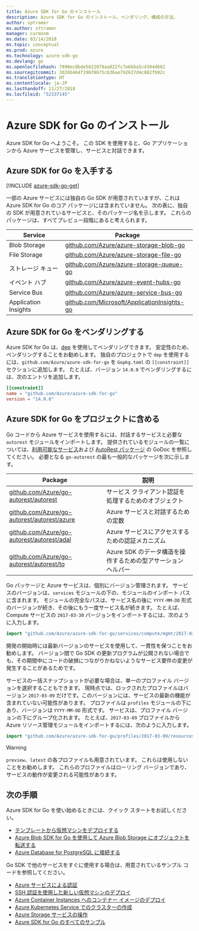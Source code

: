 ```yaml
---
title: Azure SDK for Go のインストール
description: Azure SDK for Go のインストール、ベンダリング、構成の方法。
author: sptramer
ms.author: sttramer
manager: carmonm
ms.date: 03/14/2018
ms.topic: conceptual
ms.prod: azure
ms.technology: azure-sdk-go
ms.devlang: go
ms.openlocfilehash: 7990ec8bde5622078aa822fc7e66ba5c4384d682
ms.sourcegitcommit: 3d26b464f196f8675c636ae792637d4c882fb92c
ms.translationtype: HT
ms.contentlocale: ja-JP
ms.lasthandoff: 11/27/2018
ms.locfileid: "52337145"
---
```

# <a name="install-the-azure-sdk-for-go"></a>Azure SDK for Go のインストール

Azure SDK for Go へようこそ。 この SDK を使用すると、Go アプリケーションから Azure サービスを管理し、サービスと対話できます。

## <a name="get-the-azure-sdk-for-go"></a>Azure SDK for Go を入手する

[!INCLUDE [azure-sdk-go-get](includes/azure-sdk-go-get.md)]

一部の Azure サービスには独自の Go SDK が用意されていますが、これは Azure SDK for Go のコア パッケージには含まれていません。 次の表に、独自の SDK が用意されているサービスと、そのパッケージ名を示します。 これらのパッケージは、すべてプレビュー段階にあると考えられます。

| Service | Package |
|---------|---------|
| Blob Storage | [github.com/Azure/azure-storage-blob-go](https://github.com/Azure/azure-storage-blob-go) |
| File Storage | [github.com/Azure/azure-storage-file-go](https://github.com/Azure/azure-storage-file-go) |
| ストレージ キュー | [github.com/Azure/azure-storage-queue-go](https://github.com/Azure/azure-storage-queue-go) |
| イベント ハブ | [github.com/Azure/azure-event-hubs-go](https://github.com/Azure/azure-event-hubs-go) |
| Service Bus | [github.com/Azure/azure-service-bus-go](https://github.com/Azure/azure-service-bus-go) |
| Application Insights | [github.com/Microsoft/ApplicationInsights-go](https://github.com/Microsoft/ApplicationInsights-go) |

## <a name="vendor-the-azure-sdk-for-go"></a>Azure SDK for Go をベンダリングする

Azure SDK for Go は、[dep](https://github.com/golang/dep) を使用してベンダリングできます。 安定性のため、ベンダリングすることをお勧めします。 独自のプロジェクトで `dep` を使用するには、`github.com/Azure/azure-sdk-for-go` を `Gopkg.toml` の `[[constraint]]` セクションに追加します。 たとえば、バージョン `14.0.0` でベンダリングするには、次のエントリを追加します。

```toml
[[constraint]]
name = "github.com/Azure/azure-sdk-for-go"
version = "14.0.0"
```

## <a name="include-the-azure-sdk-for-go-in-your-project"></a>Azure SDK for Go をプロジェクトに含める

Go コードから Azure サービスを使用するには、対話するサービスと必要な `autorest` モジュールをインポートします。
提供されているモジュールの一覧については、[利用可能なサービス](https://godoc.org/github.com/Azure/azure-sdk-for-go)および [AutoRest パッケージ](https://godoc.org/github.com/Azure/go-autorest) の GoDoc を参照してください。 必要となる `go-autorest` の最も一般的なパッケージを次に示します。

| Package | 説明 |
|---------|-------------|
| [github.com/Azure/go-autorest/autorest][autorest] | サービス クライアント認証を処理するためのオブジェクト |
| [github.com/Azure/go-autorest/autorest/azure][autorest/azure] | Azure サービスと対話するための定数 |
| [github.com/Azure/go-autorest/autorest/adal][autorest/adal] | Azure サービスにアクセスするための認証メカニズム |
| [github.com/Azure/go-autorest/autorest/to][autorest/to] | Azure SDK のデータ構造を操作するための型アサーション ヘルパー |

[autorest]: https://godoc.org/github.com/Azure/go-autorest/autorest
[autorest/azure]: https://godoc.org/github.com/Azure/go-autorest/autorest/azure
[autorest/adal]: https://godoc.org/github.com/Azure/go-autorest/autorest/adal
[autorest/to]: https://godoc.org/github.com/Azure/go-autorest/autorest/to

Go パッケージと Azure サービスは、個別にバージョン管理されます。 サービスのバージョンは、`services` モジュールの下の、モジュールのインポート パスに含まれます。 モジュールの完全なパスは、サービス名の後に `YYYY-MM-DD` 形式のバージョンが続き、その後にもう一度サービス名が続きます。 たとえば、Compute サービスの `2017-03-30` バージョンをインポートするには、次のように入力します。

```go
import "github.com/Azure/azure-sdk-for-go/services/compute/mgmt/2017-03-30/compute"
```

開発の開始時には最新バージョンのサービスを使用して、一貫性を保つことをお勧めします。
バージョン間で Go SDK の更新プログラムが公開されない場合でも、その期間中にコードの破損につながりかねないようなサービス要件の変更が発生することがあるためです。

サービスの一括スナップショットが必要な場合は、単一のプロファイル バージョンを選択することもできます。 現時点では、ロックされたプロファイルはバージョン `2017-03-09` だけです。このバージョンには、サービスの最新の機能が含まれていない可能性があります。 プロファイルは `profiles` モジュールの下にあり、バージョンは `YYYY-MM-DD` 形式です。 サービスは、プロファイル バージョンの下にグループ化されます。 たとえば、`2017-03-09` プロファイルから Azure リソース管理モジュールをインポートするには、次のように入力します。

```go
import "github.com/Azure/azure-sdk-for-go/profiles/2017-03-09/resources/mgmt/resources"
```

> [!WARNING]
> `preview`、`latest` の各プロファイルも用意されています。 これらは使用しないことをお勧めします。 これらのプロファイルはローリング バージョンであり、サービスの動作が変更される可能性があります。

## <a name="next-steps"></a>次の手順

Azure SDK for Go を使い始めるときには、クイック スタートをお試しください。

* [テンプレートから仮想マシンをデプロイする](azure-sdk-go-qs-vm.md)
* [Azure Blob SDK for Go を使用して Azure Blob Storage にオブジェクトを転送する](/azure/storage/blobs/storage-quickstart-blobs-go?toc=%2fgo%2fazure%2ftoc.json)
* [Azure Database for PostgreSQL に接続する](/azure/postgresql/connect-go?toc=%2fgo%2fazure%2ftoc.json)

Go SDK で他のサービスをすぐに使用する場合は、用意されているサンプル コードを参照してください。

* [Azure サービスによる認証](https://github.com/Azure-Samples/azure-sdk-for-go-samples/tree/master/internal/iam)
* [SSH 認証を使用した新しい仮想マシンのデプロイ](https://github.com/Azure-Samples/azure-sdk-for-go-samples/tree/master/compute)
* [Azure Container Instances へのコンテナー イメージのデプロイ](https://github.com/Azure-Samples/azure-sdk-for-go-samples/tree/master/containerinstance)
* [Azure Kubernetes Service でのクラスターの作成](https://github.com/Azure-Samples/azure-sdk-for-go-samples/tree/master/containerservice)
* [Azure Storage サービスの操作](https://github.com/Azure-Samples/azure-sdk-for-go-samples/tree/master/storage)
* [Azure SDK for Go のすべてのサンプル](https://github.com/azure-samples/azure-sdk-for-go-samples)
